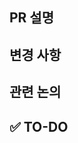 ## PR 설명

<!-- PR에 대해 간단하게 설명해주세요 -->



## 변경 사항

<!-- 어떤 점이 변경되었는지 자세히 설명해주세요 -->

## 관련 논의

<!-- 작업한 내용과 관련된 논의가 있다면, 링크나 사진을 첨부해주세요 -->

## ✅ TO-DO

<!-- 해야할 작업이 있다면 TO-DO에 남겨주세요 -->
